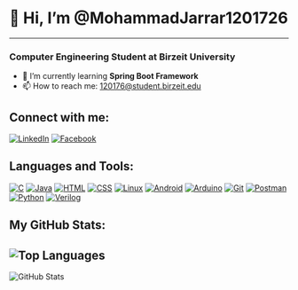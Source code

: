 # 👋 Hi, I’m @MohammadJarrar1201726  
---
### Computer Engineering Student at Birzeit University

- 🌱 I’m currently learning **Spring Boot Framework**  
- 📫 How to reach me: [120176@student.birzeit.edu](mailto:120176@student.birzeit.edu)  

## Connect with me:
[![LinkedIn](https://img.shields.io/badge/LinkedIn-MohammadJarrar-blue?style=for-the-badge&logo=linkedin)](https://www.linkedin.com/in/mohammad-jarrar-2310a430b/)
[![Facebook](https://img.shields.io/badge/Facebook-MohammadJarrar-1877F2?style=for-the-badge&logo=facebook&logoColor=white)](https://www.facebook.com/mohammad.jarrar.315/)

## Languages and Tools:
[![C](https://img.shields.io/badge/C-A8B9CC?style=for-the-badge&logo=c&logoColor=white)](https://www.cprogramming.com/)
[![Java](https://img.shields.io/badge/Java-ED8B00?style=for-the-badge&logo=java&logoColor=white)](https://www.java.com/)
[![HTML](https://img.shields.io/badge/HTML-E34F26?style=for-the-badge&logo=html5&logoColor=white)](https://html.com/)
[![CSS](https://img.shields.io/badge/CSS-1572B6?style=for-the-badge&logo=css3&logoColor=white)](https://css.com/)
[![Linux](https://img.shields.io/badge/Linux-FCC624?style=for-the-badge&logo=linux&logoColor=black)](https://www.linux.org/)
[![Android](https://img.shields.io/badge/Android-3DDC84?style=for-the-badge&logo=android&logoColor=white)](https://www.android.com/)
[![Arduino](https://img.shields.io/badge/Arduino-00979D?style=for-the-badge&logo=arduino&logoColor=white)](https://www.arduino.cc/)
[![Git](https://img.shields.io/badge/Git-F05032?style=for-the-badge&logo=git&logoColor=white)](https://git-scm.com/)
[![Postman](https://img.shields.io/badge/Postman-FF6C37?style=for-the-badge&logo=postman&logoColor=white)](https://www.postman.com/)
[![Python](https://img.shields.io/badge/Python-3670A0?style=for-the-badge&logo=python&logoColor=ffdd54)](https://www.python.org/)
[![Verilog](https://img.shields.io/badge/Verilog-EF2D5E?style=for-the-badge&logoColor=white)](https://www.verilog.com/)



## My GitHub Stats:
![Top Languages](https://github-readme-stats.vercel.app/api/top-langs/?username=MohammadJarrar1201726&layout=compact)
---
![GitHub Stats](https://github-readme-stats.vercel.app/api?username=MohammadJarrar1201726&show_icons=true&theme=radical)

<!---
MohammadJarrar1201726/MohammadJarrar1201726 is a ✨ special ✨ repository because its `README.md` (this file) appears on your GitHub profile.
You can click the Preview link to take a look at your changes.
--->
